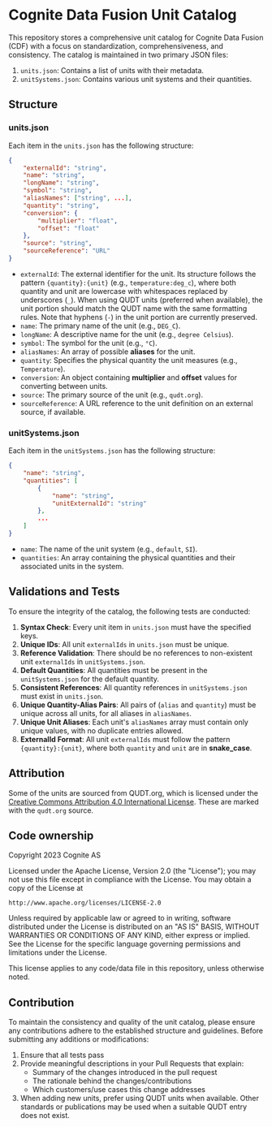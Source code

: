 # Cognite Data Fusion Unit Catalog

This repository stores a comprehensive unit catalog for Cognite Data Fusion (CDF) with a focus on standardization, comprehensiveness, and consistency. The catalog is maintained in two primary JSON files:

1. `units.json`: Contains a list of units with their metadata.
2. `unitSystems.json`: Contains various unit systems and their quantities.

## Structure

### units.json

Each item in the `units.json` has the following structure:

```json
{
    "externalId": "string",
    "name": "string",
    "longName": "string",
    "symbol": "string",
    "aliasNames": ["string", ...],
    "quantity": "string",
    "conversion": {
        "multiplier": "float",
        "offset": "float"
    },
    "source": "string",
    "sourceReference": "URL"
}
```

- `externalId`: The external identifier for the unit. Its structure follows the pattern `{quantity}:{unit}` (e.g., `temperature:deg_c`), where both quantity and unit are lowercase with whitespaces replaced by underscores (`_`). When using QUDT units (preferred when available), the unit portion should match the QUDT name with the same formatting rules. Note that hyphens (`-`) in the unit portion are currently preserved.
- `name`: The primary name of the unit (e.g., `DEG_C`).
- `longName`: A descriptive name for the unit (e.g., `degree Celsius`).
- `symbol`: The symbol for the unit (e.g., `°C`).
- `aliasNames`: An array of possible **aliases** for the unit.
- `quantity`: Specifies the physical quantity the unit measures (e.g., `Temperature`).
- `conversion`: An object containing **multiplier** and **offset** values for converting between units.
- `source`: The primary source of the unit (e.g., `qudt.org`).
- `sourceReference`: A URL reference to the unit definition on an external source, if available.

### unitSystems.json

Each item in the `unitSystems.json` has the following structure:

```json
{
    "name": "string",
    "quantities": [
        {
            "name": "string",
            "unitExternalId": "string"
        },
        ...
    ]
}
```
- `name`: The name of the unit system (e.g., `default`, `SI`).
- `quantities`: An array containing the physical quantities and their associated units in the system.

## Validations and Tests

To ensure the integrity of the catalog, the following tests are conducted:

1. **Syntax Check**: Every unit item in `units.json` must have the specified keys.
2. **Unique IDs**: All unit `externalIds` in `units.json` must be unique.
3. **Reference Validation**: There should be no references to non-existent unit `externalIds` in `unitSystems.json`.
4. **Default Quantities**: All quantities must be present in the `unitSystems.json` for the default quantity.
5. **Consistent References**: All quantity references in `unitSystems.json` must exist in `units.json`.
6. **Unique Quantity-Alias Pairs**: All pairs of (`alias` and `quantity`) must be unique across all units, for all aliases in `aliasNames`.
7. **Unique Unit Aliases**: Each unit's `aliasNames` array must contain only unique values, with no duplicate entries allowed.
8. **ExternalId Format**: All unit `externalIds` must follow the pattern `{quantity}:{unit}`, where both `quantity` and `unit` are in **snake_case**.

## Attribution
Some of the units are sourced from QUDT.org, which is licensed under the [Creative Commons Attribution 4.0 International License](https://creativecommons.org/licenses/by/4.0/).
These are marked with the `qudt.org` source.

## Code ownership
Copyright 2023 Cognite AS

Licensed under the Apache License, Version 2.0 (the "License");
you may not use this file except in compliance with the License.
You may obtain a copy of the License at

    http://www.apache.org/licenses/LICENSE-2.0

Unless required by applicable law or agreed to in writing, software
distributed under the License is distributed on an "AS IS" BASIS,
WITHOUT WARRANTIES OR CONDITIONS OF ANY KIND, either express or implied.
See the License for the specific language governing permissions and
limitations under the License.

This license applies to any code/data file in this repository, unless otherwise noted.

## Contribution

To maintain the consistency and quality of the unit catalog, please ensure any contributions adhere to the established structure and guidelines. Before submitting any additions or modifications:

1. Ensure that all tests pass
2. Provide meaningful descriptions in your Pull Requests that explain:
   - Summary of the changes introduced in the pull request
   - The rationale behind the changes/contributions
   - Which customers/use cases this change addresses
3. When adding new units, prefer using QUDT units when available. Other standards or publications may be used when a suitable QUDT entry does not exist.